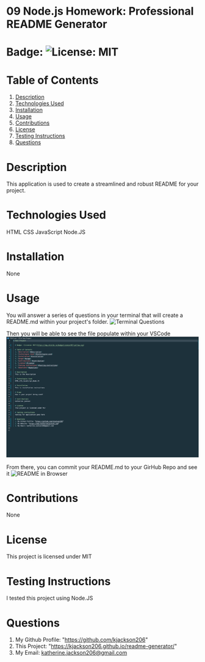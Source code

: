 # 09 Node.js Homework: Professional README Generator

# Badge: ![License: MIT](https://img.shields.io/badge/License-MIT-yellow.svg)

# Table of Contents

1. [Description](#description)
2. [Technologies Used](#technologies-used)
3. [Installation](#installation)
4. [Usage](#usage)
5. [Contributions](#contribution)
6. [License](#license)
7. [Testing Instructions](#testing-instructions)
8. [Questions](#questions)

# Description

This application is used to create a streamlined and robust README for your project.

# Technologies Used

HTML
CSS
JavaScript
Node.JS

# Installation

None

# Usage

You will answer a series of questions in your terminal that will create a README.md within your project's folder.
![Terminal Questions](assets/terminal-create-file.gif)

Then you will be able to see the file populate within your VSCode
![README in VSCode](assets/README-in-VSCode.png)

From there, you can commit your README.md to your GirHub Repo and see it
![README in Browser](assets/readme-in-browser.gif)

# Contributions

None

# License

This project is licensed under MIT

# Testing Instructions

I tested this project using Node.JS

# Questions

1. My Github Profile: "https://github.com/kjackson206"
2. This Project: "https://kjackson206.github.io/readme-generator/"
3. My Email: katherine.jackson206@gmail.com
